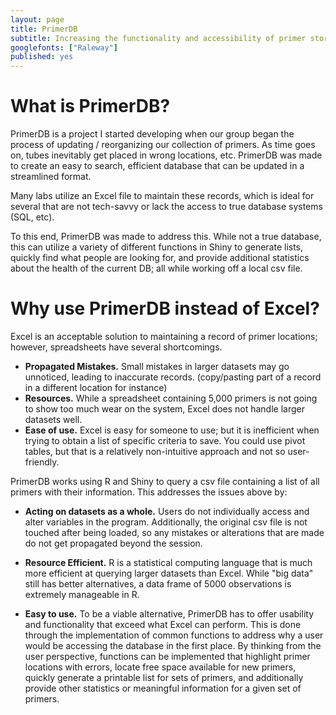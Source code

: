 ```yaml
---
layout: page
title: PrimerDB
subtitle: Increasing the functionality and accessibility of primer storage
googlefonts: ["Raleway"]
published: yes
---
```


# What is PrimerDB?

<section>
PrimerDB is a project I started developing when our group began the process of updating / reorganizing our collection of primers.  As time goes on, tubes inevitably get placed in wrong locations, etc. PrimerDB was made to create an easy to search, efficient database that can be updated in a streamlined format.

Many labs utilize an Excel file to maintain these records, which is ideal for several that are not tech-savvy or lack the access to true database systems (SQL, etc).

To this end, PrimerDB was made to address this.  While not a true database, this can utilize a variety of different functions in Shiny to generate lists, quickly find what people are looking for, and provide additional statistics about the health of the current DB; all while working off a local csv file.
</section>

# Why use PrimerDB instead of Excel?

<section>

Excel is an acceptable solution to maintaining a record of primer locations; however, spreadsheets have several shortcomings.

* **Propagated Mistakes.** Small mistakes in larger datasets may go unnoticed, leading to inaccurate records.  (copy/pasting part of a record in a different location for instance)
* **Resources.**  While a spreadsheet containing 5,000 primers is not going to show too much wear on the system, Excel does not handle larger datasets well.
* **Ease of use.** Excel is easy for someone to use; but it is inefficient when trying to obtain a list of specific criteria to save.  You could use pivot tables, but that is a relatively non-intuitive approach and not so user-friendly.

PrimerDB works using R and Shiny to query a csv file containing a list of all primers with their information.  This addresses the issues above by:

* **Acting on datasets as a whole.** Users do not individually access and alter variables in the program.  Additionally, the original csv file is not touched after being loaded, so any mistakes or alterations that are made do not get propagated beyond the session.

* **Resource Efficient.** R is a statistical computing language that is much more efficient at querying larger datasets than Excel.  While "big data" still has better alternatives, a data frame of 5000 observations is extremely manageable in R.  

* **Easy to use.** To be a viable alternative, PrimerDB has to offer usability and functionality that exceed what Excel can perform.  This is done through the implementation of common functions to address why a user would be accessing the database in the first place.  By thinking from the user perspective, functions can be implemented that highlight primer locations with errors, locate free space available for new primers, quickly generate a printable list for sets of primers, and additionally provide other statistics or meaningful information for a given set of primers.

</section>
